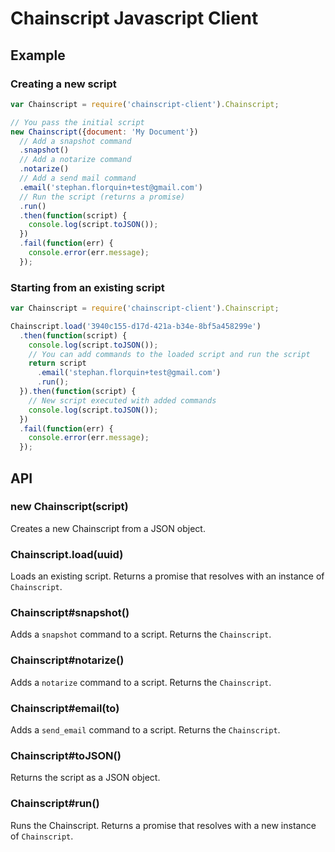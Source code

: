# Chainscript Javascript Client

## Example

### Creating a new script

```js
var Chainscript = require('chainscript-client').Chainscript;

// You pass the initial script
new Chainscript({document: 'My Document'})
  // Add a snapshot command
  .snapshot()
  // Add a notarize command
  .notarize()
  // Add a send mail command
  .email('stephan.florquin+test@gmail.com')
  // Run the script (returns a promise)
  .run()
  .then(function(script) {
    console.log(script.toJSON());
  })
  .fail(function(err) {
    console.error(err.message);
  });
```

### Starting from an existing script

```js
var Chainscript = require('chainscript-client').Chainscript;

Chainscript.load('3940c155-d17d-421a-b34e-8bf5a458299e')
  .then(function(script) {
    console.log(script.toJSON());
    // You can add commands to the loaded script and run the script
    return script
      .email('stephan.florquin+test@gmail.com')
      .run();
  }).then(function(script) {
    // New script executed with added commands
    console.log(script.toJSON());
  })
  .fail(function(err) {
    console.error(err.message);
  });
```

## API

### new Chainscript(script)

Creates a new Chainscript from a JSON object.

### Chainscript.load(uuid)

Loads an existing script. Returns a promise that resolves with an instance of
`Chainscript`.

### Chainscript#snapshot()

Adds a `snapshot` command to a script. Returns the `Chainscript`.

### Chainscript#notarize()

Adds a `notarize` command to a script. Returns the `Chainscript`.

### Chainscript#email(to)

Adds a `send_email` command to a script. Returns the `Chainscript`.

### Chainscript#toJSON()

Returns the script as a JSON object.

### Chainscript#run()

Runs the Chainscript. Returns a promise that resolves with a new instance of
`Chainscript`.
